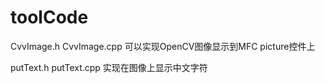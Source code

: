 # toolCode
CvvImage.h
CvvImage.cpp
可以实现OpenCV图像显示到MFC picture控件上


putText.h
putText.cpp
实现在图像上显示中文字符

